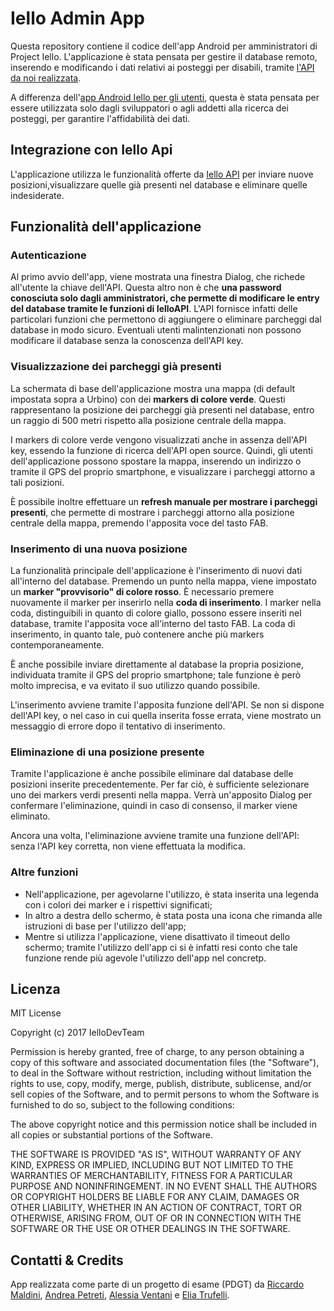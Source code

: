 # Iello Admin App #
Questa repository contiene il codice dell'app Android per amministratori di Project Iello. L'applicazione è stata pensata per gestire il database remoto, inserendo e modificando i dati relativi ai posteggi per disabili, tramite [l'API da noi realizzata](https://github.com/IelloDevTeam/IelloAPI "Iello API Repo"). 

A differenza dell'[app Android Iello per gli utenti](https://github.com/IelloDevTeam/IelloAndroidApp), questa è stata pensata per essere utilizzata solo dagli sviluppatori o agli addetti alla ricerca dei posteggi, per garantire l'affidabilità dei dati.


## Integrazione con Iello Api ##
L'applicazione utilizza le funzionalità offerte da [Iello API](https://github.com/IelloDevTeam/IelloAPI "Iello API Repo") per inviare nuove posizioni,visualizzare quelle già presenti nel database e eliminare quelle indesiderate.


## Funzionalità dell'applicazione ##

### Autenticazione ###
Al primo avvio dell'app, viene mostrata una finestra Dialog, che richede all'utente la chiave dell'API. Questa altro non è che **una password conosciuta solo dagli amministratori, che permette di modificare le entry del database tramite le funzioni di IelloAPI**. L'API fornisce infatti delle particolari funzioni che permettono di aggiungere o eliminare parcheggi dal database in modo sicuro. Eventuali utenti malintenzionati non possono modificare il database senza la conoscenza dell'API key.

### Visualizzazione dei parcheggi già presenti ###
La schermata di base dell'applicazione mostra una mappa (di default impostata sopra a Urbino) con dei **markers di colore verde**. Questi rappresentano la posizione dei parcheggi già presenti nel database, entro un raggio di 500 metri rispetto alla posizione centrale della mappa.

I markers di colore verde vengono visualizzati anche in assenza dell'API key, essendo la funzione di ricerca dell'API open source. Quindi, gli utenti dell'applicazione possono spostare la mappa, inserendo un indirizzo o tramite il GPS del proprio smartphone, e visualizzare i parcheggi attorno a tali posizioni.

È possibile inoltre effettuare un **refresh manuale per mostrare i parcheggi presenti**, che permette di mostrare i parcheggi attorno alla posizione centrale della mappa, premendo l'apposita voce del tasto FAB.


### Inserimento di una nuova posizione ###
La funzionalità principale dell'applicazione è l'inserimento di nuovi dati all'interno del database. Premendo un punto nella mappa, viene impostato un **marker "provvisorio" di colore rosso**. È necessario premere nuovamente il marker per inserirlo nella **coda di inserimento**. I marker nella coda, distinguibili in quanto di colore giallo, possono essere inseriti nel database, tramite l'apposita voce all'interno del tasto FAB. La coda di inserimento, in quanto tale, può contenere anche più markers contemporaneamente.

È anche possibile inviare direttamente al database la propria posizione, individuata tramite il GPS del proprio smartphone; tale funzione è però molto imprecisa, e va evitato il suo utilizzo quando possibile.

L'inserimento avviene tramite l'apposita funzione dell'API. Se non si dispone dell'API key, o nel caso in cui quella inserita fosse errata, viene mostrato un messaggio di errore dopo il tentativo di inserimento.


### Eliminazione di una posizione presente ###
Tramite l'applicazione è anche possibile eliminare dal database delle posizioni inserite precedentemente. Per far ciò, è sufficiente selezionare uno dei markers verdi presenti nella mappa. Verrà un'apposito Dialog per confermare l'eliminazione, quindi in caso di consenso, il marker viene eliminato. 

Ancora una volta, l'eliminazione avviene tramite una funzione dell'API: senza l'API key corretta, non viene effettuata la modifica.

### Altre funzioni ###
* Nell'applicazione, per agevolarne l'utilizzo, è stata inserita una legenda con i colori dei marker e i rispettivi significati;
* In altro a destra dello schermo, è stata posta una icona che rimanda alle istruzioni di base per l'utilizzo dell'app;
* Mentre si utilizza l'applicazione, viene disattivato il timeout dello schermo; tramite l'utilizzo dell'app ci si è infatti resi conto che tale funzione rende più agevole l'utilizzo dell'app nel concretp.

## Licenza ##
MIT License

Copyright (c) 2017 IelloDevTeam

Permission is hereby granted, free of charge, to any person obtaining a copy
of this software and associated documentation files (the "Software"), to deal
in the Software without restriction, including without limitation the rights
to use, copy, modify, merge, publish, distribute, sublicense, and/or sell
copies of the Software, and to permit persons to whom the Software is
furnished to do so, subject to the following conditions:

The above copyright notice and this permission notice shall be included in all
copies or substantial portions of the Software.

THE SOFTWARE IS PROVIDED "AS IS", WITHOUT WARRANTY OF ANY KIND, EXPRESS OR
IMPLIED, INCLUDING BUT NOT LIMITED TO THE WARRANTIES OF MERCHANTABILITY,
FITNESS FOR A PARTICULAR PURPOSE AND NONINFRINGEMENT. IN NO EVENT SHALL THE
AUTHORS OR COPYRIGHT HOLDERS BE LIABLE FOR ANY CLAIM, DAMAGES OR OTHER
LIABILITY, WHETHER IN AN ACTION OF CONTRACT, TORT OR OTHERWISE, ARISING FROM,
OUT OF OR IN CONNECTION WITH THE SOFTWARE OR THE USE OR OTHER DEALINGS IN THE
SOFTWARE.

## Contatti & Credits ##
App realizzata come parte di un progetto di esame (PDGT) da [Riccardo Maldini](https://github.com/maldins46), [Andrea Petreti](https://github.com/petretiandrea), [Alessia Ventani](https://github.com/AlessiaVe) e [Elia Trufelli](https://github.com/EliaT95).
